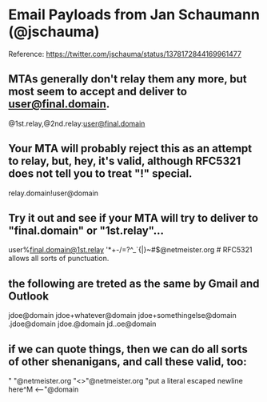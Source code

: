# Email Payloads from Jan Schaumann (@jschauma)

Reference: https://twitter.com/jschauma/status/1378172844169961477

 ## MTAs generally don't relay them any more, but most seem to accept and deliver to user@final.domain.
@1st.relay,@2nd.relay:user@final.domain

## Your MTA will probably reject this as an attempt to relay, but, hey, it's valid, although RFC5321 does not tell you to treat "!" special.
relay.domain!user@domain

## Try it out and see if your MTA will try to deliver to "final.domain" or "1st.relay"...
user%final.domain@1st.relay
'*+-/=?^_`{|}~#$@netmeister.org # RFC5321 allows all sorts of punctuation.

## the following are treted as the same by Gmail and Outlook
jdoe@domain
jdoe+whatever@domain
jdoe+somethingelse@domain
.jdoe@domain
jdoe.@domain
jd..oe@domain

## if we can quote things, then we can do all sorts of other shenanigans, and call these valid, too:

" "@netmeister.org
"<>"@netmeister.org
"put a literal escaped newline here\^M <--"@domain
